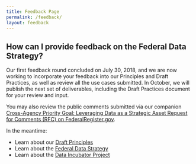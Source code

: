 ```yaml
---
title: Feedback Page
permalink: /feedback/
layout: feedback
---
```


## How can I provide feedback on the Federal Data Strategy?

Our first feedback round concluded on July 30, 2018, and we are now working to incorporate your feedback into our Principles and Draft Practices, as well as review all the use cases submitted. In October, we will publish the next set of deliverables, including the Draft Practices document for your review and input.

You may also review the public comments submitted via our companion [Cross-Agency Priority Goal: Leveraging Data as a Strategic Asset Request for Comments (RFC) on FederalRegister.gov](https://www.regulations.gov/docketBrowser?rpp=25&so=DESC&sb=commentDueDate&po=0&dct=PS&D=USBC-2018-0011).

In the meantime:

* Learn about our [Draft Principles](/timeline/#draft-federal-data-strategy-principles)
* Learn about the [Federal Data Strategy](/timeline)
* Learn about the [Data Incubator Project](/incubator/)
